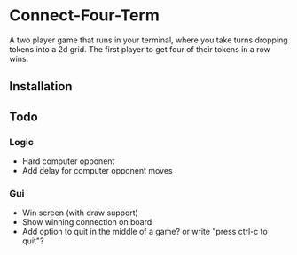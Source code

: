 # Connect-Four-Term

A two player game that runs in your terminal, where you take turns dropping
tokens into a 2d grid. The first player to get four of their tokens in a row wins.

## Installation

## Todo

### Logic

- Hard computer opponent
- Add delay for computer opponent moves

### Gui

- Win screen (with draw support)
- Show winning connection on board
- Add option to quit in the middle of a game? or write "press ctrl-c to quit"?
